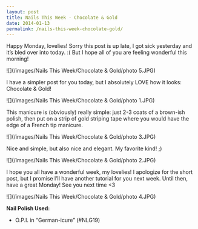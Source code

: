 ```yaml
---
layout: post
title: Nails This Week - Chocolate & Gold
date: 2014-01-13
permalink: /nails-this-week-chocolate-gold/
---
```


Happy Monday, lovelies! Sorry this post is up late, I got sick yesterday and it’s bled over into today. :( But I hope all of you are feeling wonderful this morning!

![](/images/Nails This Week/Chocolate & Gold/photo 5.JPG)

I have a simpler post for you today, but I absolutely LOVE how it looks: Chocolate & Gold!

![](/images/Nails This Week/Chocolate & Gold/photo 1.JPG)

This manicure is (obviously) really simple: just 2-3 coats of a brown-ish polish, then put on a strip of gold striping tape where you would have the edge of a French tip manicure.

![](/images/Nails This Week/Chocolate & Gold/photo 3.JPG)

Nice and simple, but also nice and elegant. My favorite kind! ;)

![](/images/Nails This Week/Chocolate & Gold/photo 2.JPG)

I hope you all have a wonderful week, my lovelies! I apologize for the short post, but I promise I’ll have another tutorial for you next week. Until then, have a great Monday! See you next time <3

![](/images/Nails This Week/Chocolate & Gold/photo 4.JPG)

**Nail Polish Used:**

- O.P.I. in “German-icure” (#NLG19)
